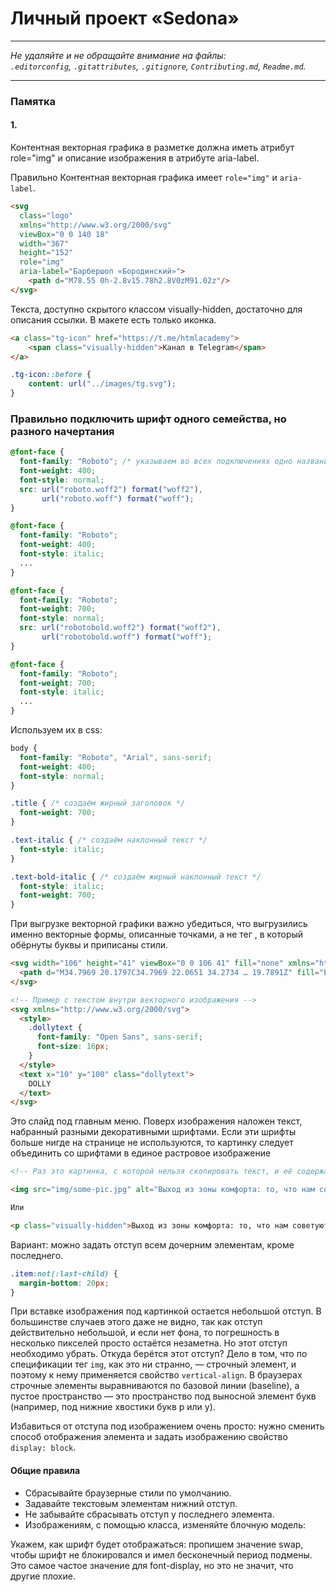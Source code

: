 # Личный проект «Sedona»

---

_Не удаляйте и не обращайте внимание на файлы:_<br>
_`.editorconfig`, `.gitattributes`, `.gitignore`, `Contributing.md`, `Readme.md`._

---

### Памятка

#### 1.

Контентная векторная графика в разметке должна иметь атрибут role="img" и описание изображения в атрибуте aria-label.

Правильно
Контентная векторная графика имеет `role="img"` и `aria-label`.

```html
<svg
  class="logo"
  xmlns="http://www.w3.org/2000/svg"
  viewBox="0 0 140 18"
  width="367"
  height="152"
  role="img"
  aria-label="Барбершоп «Бородинский»">
    <path d="M78.55 0h-2.8v15.78h2.8V0zM91.02z"/>
</svg>
```

Текста, доступно скрытого классом visually-hidden, достаточно для описания ссылки. В макете есть только иконка.

```html
<a class="tg-icon" href="https://t.me/htmlacademy">
	<span class="visually-hidden">Канал в Telegram</span>
</a>
```
```css
.tg-icon::before {
	content: url("../images/tg.svg");
}
```

### Правильно подключить шрифт одного семейства, но разного начертания

```css
@font-face {
  font-family: "Roboto"; /* указываем во всех подключениях одно название семейства */
  font-weight: 400;
  font-style: normal;
  src: url("roboto.woff2") format("woff2"),
       url("roboto.woff") format("woff");
}

@font-face {
  font-family: "Roboto";
  font-weight: 400;
  font-style: italic;
  ...
}

@font-face {
  font-family: "Roboto";
  font-weight: 700;
  font-style: normal;
  src: url("robotobold.woff2") format("woff2"),
       url("robotobold.woff") format("woff");
}

@font-face {
  font-family: "Roboto";
  font-weight: 700;
  font-style: italic;
  ...
}
```

Используем их в css:

```css
body {
  font-family: "Roboto", "Arial", sans-serif;
  font-weight: 400;
  font-style: normal;
}

.title { /* создаём жирный заголовок */
  font-weight: 700;
}

.text-italic { /* создаём наклонный текст */
  font-style: italic;
}

.text-bold-italic { /* создаём жирный наклонный текст */
  font-style: italic;
  font-weight: 700;
}

```

При выгрузке векторной графики важно убедиться, что выгрузились именно векторные формы, описанные точками, а не тег <text>, в который обёрнуты буквы и приписаны стили.

<!-- Пример с векторными формами внутри изображения -->
```html
<svg width="106" height="41" viewBox="0 0 106 41" fill="none" xmlns="http://www.w3.org/2000/svg">
  <path d="M34.7969 20.1797C34.7969 22.0651 34.2734 … 19.7891Z" fill="black"/>
</svg>
```
```html
<!-- Пример с текстом внутри векторного изображения -->
<svg xmlns="http://www.w3.org/2000/svg">
  <style>
    .dollytext {
      font-family: "Open Sans", sans-serif;
      font-size: 16px;
    }
  </style>
  <text x="10" y="100" class="dollytext">
    DOLLY
  </text>
</svg>
```

Это слайд под главным меню. Поверх изображения наложен текст, набранный разными декоративными шрифтами. Если эти шрифты больше нигде на странице не используются, то картинку следует объединить со шрифтами в единое растровое изображение


```html
<!-- Раз это картинка, с которой нельзя скопировать текст, и её содержание ускользнёт от ридеров и роботов, стоит написать для неё визуально или скрытый текст, или хороший `alt` -->

<img src="img/some-pic.jpg" alt="Выход из зоны комфорта: то, что нам советуют. Но нельзя выйти оттуда, куда ты ещё не входил">

Или

<p class="visually-hidden">Выход из зоны комфорта: то, что нам советуют. Но нельзя выйти оттуда, куда ты ещё не входил</p>

```

Вариант: можно задать отступ всем дочерним элементам, кроме последнего.
```css
.item:not(:last-child) {
  margin-bottom: 20px;
}
```

При вставке изображения под картинкой остается небольшой отступ. В большинстве случаев этого даже не видно, так как отступ действительно небольшой, и если нет фона, то погрешность в несколько пикселей просто остаётся незаметна. Но этот отступ необходимо убрать.
Откуда берётся этот отступ? Дело в том, что по спецификации тег `img`, как это ни странно, — строчный элемент, и поэтому к нему применяется свойство `vertical-align`. В браузерах строчные элементы выравниваются по базовой линии (baseline), а пустое пространство — это пространство под выносной элемент букв (например, под нижние хвостики букв р или у).

Избавиться от отступа под изображением очень просто: нужно сменить способ отображения элемента и задать изображению свойство `display: block`.

#### Общие правила
- Сбрасывайте браузерные стили по умолчанию.
- Задавайте текстовым элементам нижний отступ.
- Не забывайте сбрасывать отступ у последнего элемента.
- Изображениям, с помощью класса, изменяйте блочную модель:

Укажем, как шрифт будет отображаться: пропишем значение swap, чтобы шрифт не блокировался и имел бесконечный период подмены. Это самое частое значение для font-display, но это не значит, что другие плохие.
